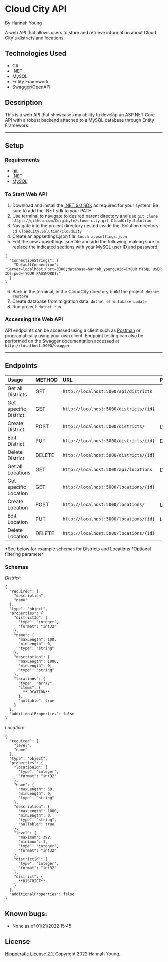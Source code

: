 # Cloud City API

By Hannah Young

A web API that allows users to store and retrieve information about Cloud City's districts and locations.

## Technologies Used

- C#
- .NET
- MySQL
- Entity Framework
- Swagger/OpenAPI

## Description

This is a web API that showcases my ability to develop an ASP.NET Core API with a robust backend attached to a MySQL database through Entity Framework.

----------------
## Setup

### Requirements

* [git](https://git-scm.com)
* [.NET](https://dotnet.microsoft.com/en-us/)
* [MySQL](https://www.mysql.com/)

### To Start Web API

1. Download and install the [.NET 6.0 SDK](https://dotnet.microsoft.com/en-us/download/dotnet/6.0) as required for your system. Be sure to add the .NET sdk to your PATH
2. Use terminal to navigate to desired parent directory and use `git clone https://github.com/Corgibyte/cloud-city.git CloudCity.Solution`
3. Navigate into the project directory nested inside the .Solution directory: `cd CloudCity.Solution/CloudCity`
4. Create an appsettings.json file: `touch appsettings.json`
5. Edit the new appsettings.json file and add the following, making sure to replace the indicated sections with your MySQL user ID and password:
```
{
  "ConnectionStrings": {
    "DefaultConnection": "Server=localhost;Port=3306;database=hannah_young;uid=[YOUR MYSQL USER ID];pwd=[YOUR PASSWORD];"
  }
}
```
6. Back in the terminal, in the CloudCity directory build the project: `dotnet restore`
7. Create database from migration data: `dotnet ef database update`
8. Run project: `dotnet run`

### Accessing the Web API

API endpoints can be accessed using a client such as [Postman](https://www.postman.com/) or programatically using your own client. Endpoint testing can also be performed on the Swagger documentation accessed at `http://localhost:5000/swagger`

--------------------

## Endpoints

|Usage | METHOD       | URL       | Params |
| :--------| :------------| :---------| :------|
|Get all Districts | GET    | `http://localhost:5000/api/districts` | |
|Get specific District | GET    | `http://localhost:5000/districts/{id}` | |
|Create District | POST    | `http://localhost:5000/districts/` | District<sup>*</sup> |
|Edit District | PUT    | `http://localhost:5000/districts/{id}` | District<sup>*</sup> |
|Delete District | DELETE    | `http://localhost:5000/districts/{id}` | |
|Get all Locations | GET    | `http://localhost:5000/api/locations` | DistrictId<sup>†</sup> |
|Get specific Location | GET    | `http://localhost:5000/locations/{id}` | |
|Create Location | POST    | `http://localhost:5000/locations/` | Location<sup>*</sup> |
|Edit Location | PUT    | `http://localhost:5000/locations/{id}` | Location<sup>*</sup> |
|Delete Location | DELETE    | `http://localhost:5000/locations/{id}` | |


*See below for example schemas for Districts and Locations
†Optional filtering parameter

### Schemas

*District:*
```
{
  "required": [
    "description",
    "name"
  ],
  "type": "object",
  "properties": {
    "districtId": {
      "type": "integer",
      "format": "int32"
    },
    "name": {
      "maxLength": 100,
      "minLength": 0,
      "type": "string"
    },
    "description": {
      "maxLength": 1000,
      "minLength": 0,
      "type": "string"
    },
    "locations": {
      "type": "array",
      "items": {
        **LOCATION**
      },
      "nullable": true
    }
  },
  "additionalProperties": false
}
```
*Location:*
```
{
  "required": [
    "level",
    "name"
  ],
  "type": "object",
  "properties": {
    "locationId": {
      "type": "integer",
      "format": "int32"
    },
    "name": {
      "maxLength": 50,
      "minLength": 0,
      "type": "string"
    },
    "description": {
      "maxLength": 1000,
      "minLength": 0,
      "type": "string",
      "nullable": true
    },
    "level": {
      "maximum": 392,
      "minimum": 1,
      "type": "integer",
      "format": "int32"
    },
    "districtId": {
      "type": "integer",
      "format": "int32"
    },
    "district": {
      **DISTRICT**
    }
  },
  "additionalProperties": false
}
```
## Known bugs:

* None as of 01/21/2022 15:45

## License

[Hippocratic License 2.1](https://github.com/Corgibyte/cloud-city/blob/main/LICENSE.md), Copyright 2022 Hannah Young.

